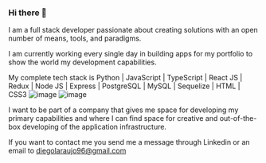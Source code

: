 ### Hi there 👋

I am a full stack developer passionate about creating solutions with an open number of means, tools, and paradigms. 

I am currently working every single day in building apps for my portfolio to show the world my development capabilities.

My complete tech stack is Python | JavaScript | TypeScript | React JS | Redux | Node JS | Express | PostgreSQL | MySQL | Sequelize | HTML | CSS3
![image](https://user-images.githubusercontent.com/77455764/128237008-523c1fd6-3dda-44db-b256-49f7ea261acc.png)
![image](https://user-images.githubusercontent.com/77455764/128237052-f6cb7678-2bd4-45e8-b7a5-bb73361314bc.png)


I want to be part of a company that gives me space for developing my primary capabilities and where I can find space for creative and out-of-the-box developing of the application infrastructure.

If you want to contact me you send me a message through Linkedin or an email to diegolaraujo96@gmail.com

<!--
**DiegoAraujoJS/DiegoAraujoJS** is a ✨ _special_ ✨ repository because its `README.md` (this file) appears on your GitHub profile.

Here are some ideas to get you started:

- 🔭 I’m currently working on ...
- 🌱 I’m currently learning ...
- 👯 I’m looking to collaborate on ...
- 🤔 I’m looking for help with ...
- 💬 Ask me about ...
- 📫 How to reach me: ...
- 😄 Pronouns: ...
- ⚡ Fun fact: ...
-->
